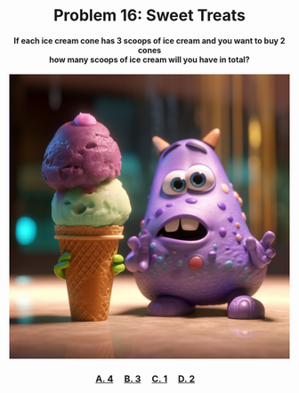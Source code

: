 <h1 align="center">
Problem 16: Sweet Treats
</h1>

<h4 align="center">
If each ice cream cone has 3 scoops of ice cream and you want to buy 2 cones<br/>how many scoops of ice cream will you have in total?
</h4>

<p align="center">
<img src="image.png" height="512"/>
</p>

<h3 align="center"><span><a href="https://raw.githubusercontent.com/rain1024/math/main/assets/lose0.png">A. 4</a></span>&nbsp;&nbsp;&nbsp;&nbsp;
<span><a href="https://raw.githubusercontent.com/rain1024/math/main/assets/lose0.png">B. 3</a></span>&nbsp;&nbsp;&nbsp;&nbsp;
<span><a href="https://raw.githubusercontent.com/rain1024/math/main/assets/lose0.png">C. 1</a></span>&nbsp;&nbsp;&nbsp;&nbsp;
<span><a href="https://raw.githubusercontent.com/rain1024/math/main/assets/win0.png">D. 2</a></span>&nbsp;&nbsp;&nbsp;&nbsp;
</h3>